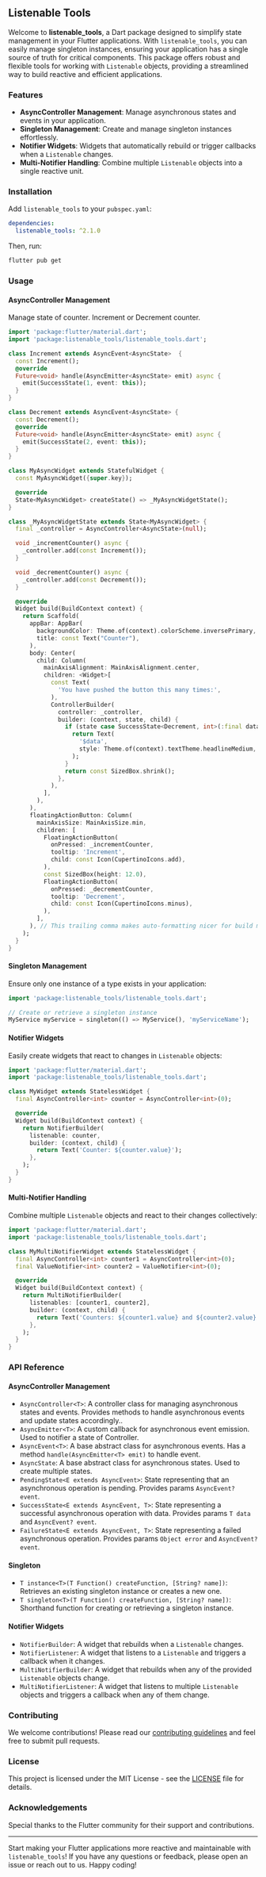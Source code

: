 ## Listenable Tools

Welcome to **listenable_tools**, a Dart package designed to simplify state management in your Flutter applications. With `listenable_tools`, you can easily manage singleton instances, ensuring your application has a single source of truth for critical components. This package offers robust and flexible tools for working with `Listenable` objects, providing a streamlined way to build reactive and efficient applications.

### Features

- **AsyncController Management**: Manage asynchronous states and events in your application.
- **Singleton Management**: Create and manage singleton instances effortlessly.
- **Notifier Widgets**: Widgets that automatically rebuild or trigger callbacks when a `Listenable` changes.
- **Multi-Notifier Handling**: Combine multiple `Listenable` objects into a single reactive unit.

### Installation

Add `listenable_tools` to your `pubspec.yaml`:

```yaml
dependencies:
  listenable_tools: ^2.1.0
```

Then, run:

```sh
flutter pub get
```

### Usage

#### AsyncController Management

Manage state of counter. Increment or Decrement counter.

```dart
import 'package:flutter/material.dart';
import 'package:listenable_tools/listenable_tools.dart';

class Increment extends AsyncEvent<AsyncState>  {
  const Increment();
  @override
  Future<void> handle(AsyncEmitter<AsyncState> emit) async {
    emit(SuccessState(1, event: this));
  }
}

class Decrement extends AsyncEvent<AsyncState> {
  const Decrement();
  @override
  Future<void> handle(AsyncEmitter<AsyncState> emit) async {
    emit(SuccessState(2, event: this));
  }
}

class MyAsyncWidget extends StatefulWidget {
  const MyAsyncWidget({super.key});

  @override
  State<MyAsyncWidget> createState() => _MyAsyncWidgetState();
}

class _MyAsyncWidgetState extends State<MyAsyncWidget> {
  final _controller = AsyncController<AsyncState>(null);

  void _incrementCounter() async {
    _controller.add(const Increment());
  }

  void _decrementCounter() async {
    _controller.add(const Decrement());
  }

  @override
  Widget build(BuildContext context) {
    return Scaffold(
      appBar: AppBar(
        backgroundColor: Theme.of(context).colorScheme.inversePrimary,
        title: const Text("Counter"),
      ),
      body: Center(
        child: Column(
          mainAxisAlignment: MainAxisAlignment.center,
          children: <Widget>[
            const Text(
              'You have pushed the button this many times:',
            ),
            ControllerBuilder(
              controller: _controller,
              builder: (context, state, child) {
                if (state case SuccessState<Decrement, int>(:final data)) {
                  return Text(
                    '$data',
                    style: Theme.of(context).textTheme.headlineMedium,
                  );
                }
                return const SizedBox.shrink();
              },
            ),
          ],
        ),
      ),
      floatingActionButton: Column(
        mainAxisSize: MainAxisSize.min,
        children: [
          FloatingActionButton(
            onPressed: _incrementCounter,
            tooltip: 'Increment',
            child: const Icon(CupertinoIcons.add),
          ),
          const SizedBox(height: 12.0),
          FloatingActionButton(
            onPressed: _decrementCounter,
            tooltip: 'Decrement',
            child: const Icon(CupertinoIcons.minus),
          ),
        ],
      ), // This trailing comma makes auto-formatting nicer for build methods.
    );
  }
}
```

#### Singleton Management

Ensure only one instance of a type exists in your application:

```dart
import 'package:listenable_tools/listenable_tools.dart';

// Create or retrieve a singleton instance
MyService myService = singleton(() => MyService(), 'myServiceName');
```

#### Notifier Widgets

Easily create widgets that react to changes in `Listenable` objects:

```dart
import 'package:flutter/material.dart';
import 'package:listenable_tools/listenable_tools.dart';

class MyWidget extends StatelessWidget {
  final AsyncController<int> counter = AsyncController<int>(0);

  @override
  Widget build(BuildContext context) {
    return NotifierBuilder(
      listenable: counter,
      builder: (context, child) {
        return Text('Counter: ${counter.value}');
      },
    );
  }
}
```

#### Multi-Notifier Handling

Combine multiple `Listenable` objects and react to their changes collectively:

```dart
import 'package:flutter/material.dart';
import 'package:listenable_tools/listenable_tools.dart';

class MyMultiNotifierWidget extends StatelessWidget {
  final AsyncController<int> counter1 = AsyncController<int>(0);
  final ValueNotifier<int> counter2 = ValueNotifier<int>(0);

  @override
  Widget build(BuildContext context) {
    return MultiNotifierBuilder(
      listenables: [counter1, counter2],
      builder: (context, child) {
        return Text('Counters: ${counter1.value} and ${counter2.value}');
      },
    );
  }
}
```

### API Reference

#### AsyncController Management

- `AsyncController<T>`: A controller class for managing asynchronous states and events. Provides methods to handle asynchronous events and update states accordingly..
- `AsyncEmitter<T>`: A custom callback for asynchronous event emission. Used to notifier a state of Controller.
- `AsyncEvent<T>`:  A base abstract class for asynchronous events. Has a method `handle(AsyncEmitter<T> emit)` to handle event. 
- `AsyncState`: A base abstract class for asynchronous states. Used to create multiple states.
- `PendingState<E extends AsyncEvent>`: State representing that an asynchronous operation is pending. Provides params `AsyncEvent? event`.
- `SuccessState<E extends AsyncEvent, T>`: State representing a successful asynchronous operation with data. Provides params `T data` and `AsyncEvent? event`.
- `FailureState<E extends AsyncEvent, T>`: State representing a failed asynchronous operation. Provides params `Object error` and `AsyncEvent? event`.

#### Singleton

- `T instance<T>(T Function() createFunction, [String? name])`: Retrieves an existing singleton instance or creates a new one.
- `T singleton<T>(T Function() createFunction, [String? name])`: Shorthand function for creating or retrieving a singleton instance.

#### Notifier Widgets

- `NotifierBuilder`: A widget that rebuilds when a `Listenable` changes.
- `NotifierListener`: A widget that listens to a `Listenable` and triggers a callback when it changes.
- `MultiNotifierBuilder`: A widget that rebuilds when any of the provided `Listenable` objects change.
- `MultiNotifierListener`: A widget that listens to multiple `Listenable` objects and triggers a callback when any of them change.

### Contributing

We welcome contributions! Please read our [contributing guidelines](CONTRIBUTING.md) and feel free to submit pull requests.

### License

This project is licensed under the MIT License - see the [LICENSE](LICENSE) file for details.

### Acknowledgements

Special thanks to the Flutter community for their support and contributions.

---

Start making your Flutter applications more reactive and maintainable with `listenable_tools`! If you have any questions or feedback, please open an issue or reach out to us. Happy coding!